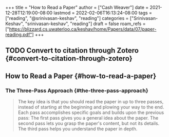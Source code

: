 +++
title = "How to Read a Paper"
author = ["Cash Weaver"]
date = 2021-12-28T12:19:00-08:00
lastmod = 2022-02-06T16:13:24-08:00
tags = ["reading", "@srinivasan-keshav", "reading"]
categories = ["Srinivasan-Keshav", "srinivasan-keshav", "reading"]
draft = false
roam_refs = ["https://blizzard.cs.uwaterloo.ca/keshav/home/Papers/data/07/paper-reading.pdf"]
+++

## <span class="org-todo todo TODO">TODO</span> Convert to citation through Zotero {#convert-to-citation-through-zotero}


## How to Read a Paper {#how-to-read-a-paper}


### The Three-Pass Approach {#the-three-pass-approach}

> The key idea is that you should read the paper in up to three passes, instead of starting at the beginning and plowing your way to the end. Each pass accomplishes specific goals and builds upon the previous pass: The first pass gives you a general idea about the paper. The second pass lets you grasp the paper's content, but not its details. The third pass helps you understand the paper in depth.
